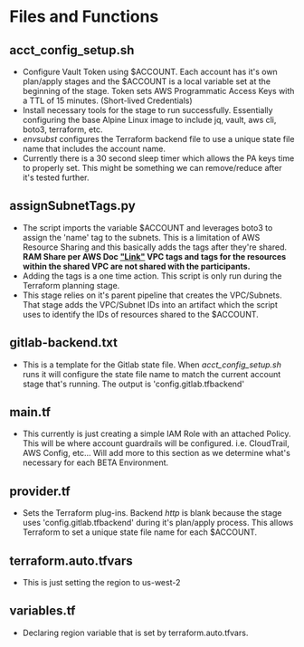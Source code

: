 # Files and Functions

## acct_config_setup.sh

- Configure Vault Token using $ACCOUNT. Each account has it's own plan/apply stages and the $ACCOUNT is a local variable set at the beginning of the stage. Token sets AWS Programmatic Access Keys with a TTL of 15 minutes. (Short-lived Credentials)
- Install necessary tools for the stage to run successfully. Essentially configuring the base Alpine Linux image to include jq, vault, aws cli, boto3, terraform, etc.
- *envsubst* configures the Terraform backend file to use a unique state file name that includes the account name.
- Currently there is a 30 second sleep timer which allows the PA keys time to properly set. This might be something we can remove/reduce after it's tested further.

## assignSubnetTags.py

- The script imports the variable $ACCOUNT and leverages boto3 to assign the 'name' tag to the subnets. This is a limitation of AWS Resource Sharing and this basically adds the tags after they're shared. **RAM Share per AWS Doc ["Link"](https://docs.aws.amazon.com/vpc/latest/userguide/vpc-sharing.html) VPC tags and tags for the resources within the shared VPC are not shared with the participants.**
- Adding the tags is a one time action. This script is only run during the Terraform planning stage.
- This stage relies on it's parent pipeline that creates the VPC/Subnets. That stage adds the VPC/Subnet IDs into an artifact which the script uses to identify the IDs of resources shared to the $ACCOUNT.

## gitlab-backend.txt

- This is a template for the Gitlab state file. When *acct_config_setup.sh* runs it will configure the state file name to match the current account stage that's running. The output is 'config.gitlab.tfbackend'

## main.tf

- This currently is just creating a simple IAM Role with an attached Policy. This will be where account guardrails will be configured. i.e. CloudTrail, AWS Config, etc... Will add more to this section as we determine what's necessary for each BETA Environment.

## provider.tf

- Sets the Terraform plug-ins. Backend *http* is blank because the stage uses 'config.gitlab.tfbackend' during it's plan/apply process. This allows Terraform to set a unique state file name for each $ACCOUNT.

## terraform.auto.tfvars

- This is just setting the region to us-west-2

## variables.tf

- Declaring region variable that is set by terraform.auto.tfvars.
